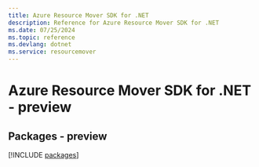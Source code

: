 ```yaml
---
title: Azure Resource Mover SDK for .NET
description: Reference for Azure Resource Mover SDK for .NET
ms.date: 07/25/2024
ms.topic: reference
ms.devlang: dotnet
ms.service: resourcemover
---
```

# Azure Resource Mover SDK for .NET - preview
## Packages - preview
[!INCLUDE [packages](resource-mover-index.md)]